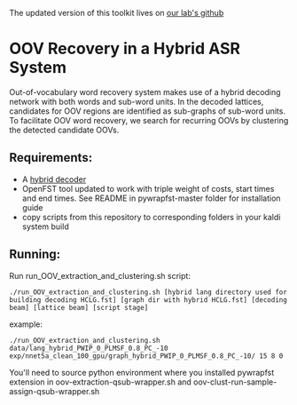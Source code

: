 The updated version of this toolkit lives on [our lab's github](https://github.com/BUTSpeechFIT/OOV-recovery-in-hybrid-ASR-system)

# OOV Recovery in a Hybrid ASR System
Out-of-vocabulary word recovery system makes use of a hybrid decoding network with both words and sub-word units. In the decoded lattices, candidates for OOV regions are identified as sub-graphs of sub-word units. To facilitate OOV word recovery, we search for recurring OOVs by clustering the detected candidate OOVs.

## Requirements:
- A [hybrid decoder](https://github.com/kate-egorova/ASR-hybrid-decoding)
- OpenFST tool updated to work with triple weight of costs, start times and end times. See README in pywrapfst-master folder for installation guide
- copy scripts from this repository to corresponding folders in your kaldi system build

## Running:
Run run_OOV_extraction_and_clustering.sh script:
```
./run_OOV_extraction_and_clustering.sh [hybrid lang directory used for building decoding HCLG.fst] [graph dir with hybrid HCLG.fst] [decoding beam] [lattice beam] [script stage]
```

example: 
```
./run_OOV_extraction_and_clustering.sh data/lang_hybrid_PWIP_0_PLMSF_0.8_PC_-10 exp/nnet5a_clean_100_gpu/graph_hybrid_PWIP_0_PLMSF_0.8_PC_-10/ 15 8 0
```

You'll need to source python environment where you installed pywrapfst extension in oov-extraction-qsub-wrapper.sh and oov-clust-run-sample-assign-qsub-wrapper.sh

